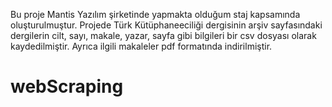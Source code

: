 Bu proje Mantis Yazılım şirketinde yapmakta olduğum staj kapsamında oluşturulmuştur. Projede Türk Kütüphaneeciliği dergisinin arşiv sayfasındaki dergilerin cilt, sayı, makale, yazar, sayfa gibi bilgileri bir csv dosyası olarak kaydedilmiştir. Ayrıca ilgili makaleler pdf formatında indirilmiştir.

# webScraping
